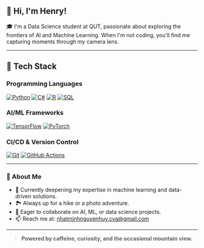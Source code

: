 ## 👋 Hi, I'm Henry!

🎓 I'm a Data Science student at QUT, passionate about exploring the frontiers of AI and Machine Learning. When I'm not coding, you'll find me capturing moments through my camera lens.

---

## 💼 Tech Stack

### Programming Languages
[![Python](https://custom-icon-badges.herokuapp.com/badge/Python-3776AB.svg?logo=python&logoColor=white)]()
[![C#](https://custom-icon-badges.herokuapp.com/badge/C%23-239120.svg?logo=cs2&logoColor=white)]()
[![R](https://custom-icon-badges.herokuapp.com/badge/R-276DC3.svg?logo=R&logoColor=white)]()
[![SQL](https://custom-icon-badges.herokuapp.com/badge/SQL-003B57.svg?logo=database&logoColor=white)]()

### AI/ML Frameworks
[![TensorFlow](https://custom-icon-badges.herokuapp.com/badge/TensorFlow-FF6F00.svg?logo=tensorflow&logoColor=white)]()
[![PyTorch](https://custom-icon-badges.herokuapp.com/badge/PyTorch-EE4C2C.svg?logo=pytorch&logoColor=white)]()

### CI/CD & Version Control
[![Git](https://custom-icon-badges.herokuapp.com/badge/Git-F05032.svg?logo=git&logoColor=white)]()
[![GitHub Actions](https://custom-icon-badges.herokuapp.com/badge/GitHub%20Actions-2088FF.svg?logo=github-actions&logoColor=white)]()

---

### 🌱 About Me

- 🔬 Currently deepening my expertise in machine learning and data-driven solutions.
- 🏞️ Always up for a hike or a photo adventure.
- 🤝 Eager to collaborate on AI, ML, or data science projects.
- 📫 Reach me at: [nhatminhnguyenhuy.cva@gmail.com](mailto:nhatminhnguyenhuy.cva@gmail.com)

---

> **Powered by caffeine, curiosity, and the occasional mountain view.**
